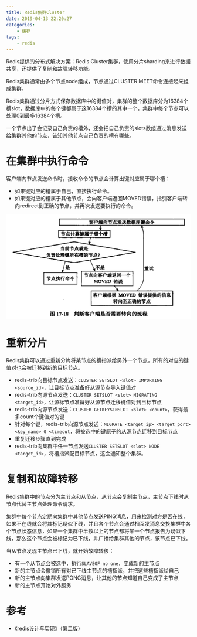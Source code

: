 ```yaml
---
title: Redis集群Cluster
date: 2019-04-13 22:20:27
categories: 
	- 缓存
tags:
	- redis
---
```


Redis提供的分布式解决方案：Redis Cluster集群，使用分片sharding来进行数据共享，还提供了复制和故障转移功能。

<!--more-->

Redis集群通常由多个节点node组成，节点通过CLUSTER MEET命令连接起来组成集群。

Redis集群通过分片方式保存数据库中的键值对，集群的整个数据库分为16384个槽slot，数据库中的每个键都属于这16384个槽的其中一个，集群中每个节点可以处理0到最多16384个槽。

一个节点出了会记录自己负责的槽外，还会把自己负责的slots数组通过消息发送给集群其他的节点，告知其他节点自己负责的槽有哪些。

# 在集群中执行命令

客户端向节点发送命令时，接收命令的节点会计算出键对应属于哪个槽：

- 如果键对应的槽属于自己，直接执行命令。
- 如果键对应的槽属于其他节点，会向客户端返回MOVED错误，指引客户端转向redirect到正确的节点，并再次发送要执行的命令。

![cluster-1](./Redis集群Cluster/cluster-1.png)

# 重新分片

Redis集群可以通过重新分片将某节点的槽指派给另外一个节点，所有的对应的键值对也会被迁移到新的目标节点。

- redis-trib向目标节点发送：`CLUSTER SETSLOT <slot> IMPORTING <source_id>`，让目标节点准备好从源节点导入键值对
- redis-trib向源节点发送：`CLUSTER SETSLOT <slot> MIGRATING <target_id>`，让源标节点准备好从源节点迁移键值对到目标节点
- redis-trib向源节点发送：`CLUSTER GETKEYSINSLOT <slot> <count>`，获得最多count个键值对的键
- 针对每个键，redis-trib向源节点发送：`MIGRATE <target_ip> <target_port> <key_name> 0 <timeout`，将被选中的键原子的从源节点迁移到目标节点
- 重复迁移步骤直到完成
- redis-trib向集群中任一节点发送`CLUSTER SETSLOT <slot> NODE <target_id>`，将槽指派配目标节点，这会通知整个集群。

# 复制和故障转移

Redis集群中的节点分为主节点和从节点，从节点会复制主节点，主节点下线时从节点代替主节点处理命令请求。

集群中每个节点定期向集群中其他节点发送PING消息，用来检测对方是否在线，如果不在线就会将其标记疑似下线，并且各个节点会通过相互发消息交换集群中各个节点状态信息，如果一个集群中半数以上的节点都将某一个节点报告为疑似下线，那么这个节点会被标记为已下线，并广播给集群其他的节点，该节点已下线。

当从节点发现主节点已下线，就开始故障转移：

- 有一个从节点会被选中，执行`SLAVEOF no one`，变成新的主节点
- 新的主节点会撤销所有对已下线主节点的槽指派，并把这些槽指派给自己
- 新的主节点向集群发送PONG消息，让其他的节点知道自己变成了主节点
- 新的主节点开始对外服务

# 参考

- 《redis设计与实现》（第二版）